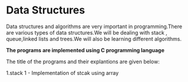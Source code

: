 # Data Structures
Data structures and algorithms are very important in programming.There are various types of data structures.We will be dealing with stack , queue,linked lists and trees.We will also be learning different algorithms.

**The programs are implemented using C programming language**

The title of the programs and their explantions are given below:

 1.stack 1 - Implementation of stcak using array

